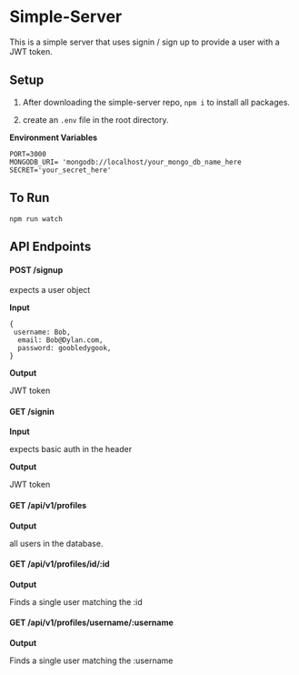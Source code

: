 # Simple-Server

This is a simple server that uses signin / sign up to provide a user with a JWT token.

## Setup

1. After downloading the simple-server repo, `npm i` to install all packages.

1. create an `.env` file in the root directory.

**Environment Variables**

```
PORT=3000
MONGODB_URI= 'mongodb://localhost/your_mongo_db_name_here
SECRET='your_secret_here'
```

## To Run

`npm run watch`


## API Endpoints

#### POST /signup

expects a user object

**Input**

```
{
 username: Bob,
  email: Bob@Dylan.com,
  password: goobledygook,
}
```

**Output**

JWT token

#### GET /signin

**Input**

expects basic auth in the header

**Output**

JWT token

#### GET /api/v1/profiles

**Output**

all users in the database.

#### GET /api/v1/profiles/id/:id

**Output**

Finds a single user matching the :id

#### GET /api/v1/profiles/username/:username

**Output**

Finds a single user matching the :username






